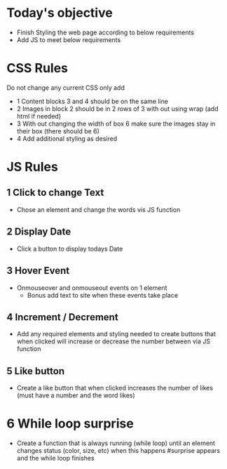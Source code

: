 # Today's objective
- Finish Styling the web page according to below requirements
- Add JS to meet below requirements


# CSS Rules
Do not change any current CSS only add
- 1 Content blocks 3 and 4 should be on the same line
- 2 Images in block 2 should be in 2 rows of 3 with out using wrap (add html if needed)
- 3 With out changing the width of box 6 make sure the images stay in their box (there should be 6)
- 4 Add additional styling as desired




# JS Rules

## 1 Click to change Text
- Chose an element and change the words vis JS function

## 2 Display Date
- Click a button to display todays Date

## 3 Hover Event
- Onmouseover and onmouseout events on 1 element
    - Bonus add text to site when these events take place

## 4 Increment / Decrement
- Add any required elements and styling needed to create buttons that when clicked will increase or decrease the number between via JS function

## 5 Like button
- Create a like button that when clicked increases the number of likes (must have a number and the word likes)

# 6 While loop surprise
- Create a function that is always running (while loop) until an element changes status (color, size, etc) when this happens #surprise appears and the while loop finishes